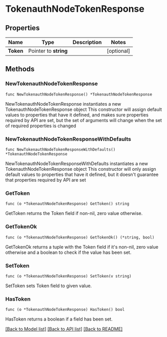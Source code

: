 # TokenauthNodeTokenResponse

## Properties

Name | Type | Description | Notes
------------ | ------------- | ------------- | -------------
**Token** | Pointer to **string** |  | [optional] 

## Methods

### NewTokenauthNodeTokenResponse

`func NewTokenauthNodeTokenResponse() *TokenauthNodeTokenResponse`

NewTokenauthNodeTokenResponse instantiates a new TokenauthNodeTokenResponse object
This constructor will assign default values to properties that have it defined,
and makes sure properties required by API are set, but the set of arguments
will change when the set of required properties is changed

### NewTokenauthNodeTokenResponseWithDefaults

`func NewTokenauthNodeTokenResponseWithDefaults() *TokenauthNodeTokenResponse`

NewTokenauthNodeTokenResponseWithDefaults instantiates a new TokenauthNodeTokenResponse object
This constructor will only assign default values to properties that have it defined,
but it doesn't guarantee that properties required by API are set

### GetToken

`func (o *TokenauthNodeTokenResponse) GetToken() string`

GetToken returns the Token field if non-nil, zero value otherwise.

### GetTokenOk

`func (o *TokenauthNodeTokenResponse) GetTokenOk() (*string, bool)`

GetTokenOk returns a tuple with the Token field if it's non-nil, zero value otherwise
and a boolean to check if the value has been set.

### SetToken

`func (o *TokenauthNodeTokenResponse) SetToken(v string)`

SetToken sets Token field to given value.

### HasToken

`func (o *TokenauthNodeTokenResponse) HasToken() bool`

HasToken returns a boolean if a field has been set.


[[Back to Model list]](../README.md#documentation-for-models) [[Back to API list]](../README.md#documentation-for-api-endpoints) [[Back to README]](../README.md)



